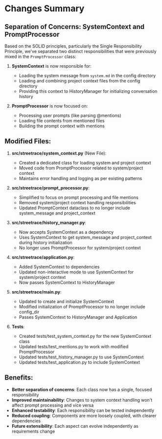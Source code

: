 # Changes Summary

## Separation of Concerns: SystemContext and PromptProcessor

Based on the SOLID principles, particularly the Single Responsibility Principle, we've separated two distinct responsibilities that were previously mixed in the `PromptProcessor` class:

1. **SystemContext** is now responsible for:
   - Loading the system message from `system.md` in the config directory
   - Loading and combining project context files from the config directory
   - Providing this context to HistoryManager for initializing conversation history

2. **PromptProcessor** is now focused on:
   - Processing user prompts (like parsing @mentions) 
   - Loading file contents from mentioned files
   - Building the prompt context with mentions

## Modified Files:

1. **src/streetrace/system_context.py** (New File):
   - Created a dedicated class for loading system and project context
   - Moved code from PromptProcessor related to system/project context
   - Maintains error handling and logging as per existing patterns

2. **src/streetrace/prompt_processor.py**:
   - Simplified to focus on prompt processing and file mentions
   - Removed system/project context handling responsibilities
   - Updated PromptContext dataclass to no longer include system_message and project_context

3. **src/streetrace/history_manager.py**:
   - Now accepts SystemContext as a dependency
   - Uses SystemContext to get system_message and project_context during history initialization
   - No longer uses PromptProcessor for system/project context

4. **src/streetrace/application.py**:
   - Added SystemContext to dependencies
   - Updated non-interactive mode to use SystemContext for system/project context
   - Now passes SystemContext to HistoryManager

5. **src/streetrace/main.py**:
   - Updated to create and initialize SystemContext
   - Modified initialization of PromptProcessor to no longer include config_dir
   - Passes SystemContext to HistoryManager and Application

6. **Tests**:
   - Created tests/test_system_context.py for the new SystemContext class
   - Updated tests/test_mentions.py to work with modified PromptProcessor
   - Updated tests/test_history_manager.py to use SystemContext
   - Updated tests/test_application.py to include SystemContext

## Benefits:

- **Better separation of concerns**: Each class now has a single, focused responsibility
- **Improved maintainability**: Changes to system context handling won't affect prompt processing and vice versa
- **Enhanced testability**: Each responsibility can be tested independently
- **Reduced coupling**: Components are more loosely coupled, with clearer dependencies
- **Future extensibility**: Each aspect can evolve independently as requirements change
